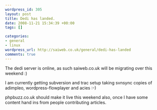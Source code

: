 ```yaml
--- 
wordpress_id: 305
layout: post
title: Dedi has landed.
date: 2008-11-21 15:34:39 +00:00
tags: []

categories: 
- general
- linux
wordpress_url: http://saiweb.co.uk/general/dedi-has-landed
comments: true
---
```

The dedi server is online, as such saiweb.co.uk will be migrating over this weekend :)

I am currently getting subversion and trac setup taking svnsync copies of adimpleo, wordpress-flowplayer and acies :-)

phpbuzz.co.uk should make it live this weekend also, once I have some content hand ins from people contributing articles.
